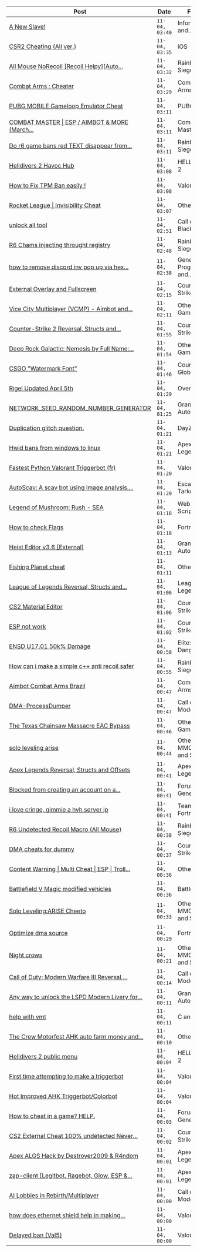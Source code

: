 |Post|Date|Forum|
|----|----|-----|
|[A New Slave!](https://www.unknowncheats.me/forum/information-and-announcements/631559-slave.html)|`11-04, 03:40`|Information and...|
|[CSR2 Cheating (All ver.)](https://www.unknowncheats.me/forum/ios/631834-csr2-cheating-ver.html)|`11-04, 03:35`|iOS|
|[All Mouse NoRecoil \[Recoil Helpy\]\[Auto...](https://www.unknowncheats.me/forum/rainbow-six-siege/620039-mouse-norecoil-recoil-helpy-auto-config-probably-ud-universal.html)|`11-04, 03:32`|Rainbow Six Siege|
|[Combat Arms : Cheater](https://www.unknowncheats.me/forum/combat-arms/611163-combat-arms-cheater.html)|`11-04, 03:29`|Combat Arms|
|[PUBG MOBILE Gameloop Emulator Cheat](https://www.unknowncheats.me/forum/pubg-mobile/576303-pubg-mobile-gameloop-emulator-cheat.html)|`11-04, 03:11`|PUBG Mobile|
|[COMBAT MASTER \| ESP / AIMBOT & MORE (March...](https://www.unknowncheats.me/forum/combat-master/627935-combat-master-esp-aimbot-march-2024-a.html)|`11-04, 03:11`|Combat Master|
|[Do r6 game bans red TEXT disappear from...](https://www.unknowncheats.me/forum/rainbow-six-siege/631828-r6-game-bans-red-text-disappear-steam-profile-7-a.html)|`11-04, 03:11`|Rainbow Six Siege|
|[Helldivers 2 Havoc Hub](https://www.unknowncheats.me/forum/helldivers-2-a/630894-helldivers-2-havoc-hub.html)|`11-04, 03:08`|HELLDIVERS 2|
|[How to Fix TPM Ban easily !](https://www.unknowncheats.me/forum/valorant/626786-fix-tpm-ban-easily.html)|`11-04, 03:08`|Valorant|
|[Rocket League \| Invisibility Cheat](https://www.unknowncheats.me/forum/other-games/631192-rocket-league-invisibility-cheat.html)|`11-04, 03:07`|Other Games|
|[unlock all tool](https://www.unknowncheats.me/forum/call-of-duty-black-ops-cold-war/624879-unlock-tool.html)|`11-04, 02:51`|Call of Duty: Black Ops...|
|[R6 Chams injecting throught registry](https://www.unknowncheats.me/forum/rainbow-six-siege/594608-r6-chams-injecting-throught-registry.html)|`11-04, 02:48`|Rainbow Six Siege|
|[how to remove discord inv pop up via hex...](https://www.unknowncheats.me/forum/general-programming-and-reversing/628545-remove-discord-inv-pop-via-hex-editor.html)|`11-04, 02:38`|General Programming and...|
|[External Overlay and Fullscreen](https://www.unknowncheats.me/forum/counter-strike-2-a/631567-external-overlay-fullscreen.html)|`11-04, 02:15`|Counter-Strike 2|
|[Vice City Multiplayer (VCMP) - Aimbot and...](https://www.unknowncheats.me/forum/other-fps-games/631613-vice-city-multiplayer-vcmp-aimbot-ammo-hack.html)|`11-04, 02:11`|Other FPS Games|
|[Counter-Strike 2 Reversal, Structs and...](https://www.unknowncheats.me/forum/counter-strike-2-a/576077-counter-strike-2-reversal-structs-offsets.html)|`11-04, 01:55`|Counter-Strike 2|
|[Deep Rock Galactic: Nemesis by Full Name:...](https://www.unknowncheats.me/forum/other-fps-games/603417-deep-rock-galactic-nemesis-name-unknown.html)|`11-04, 01:54`|Other FPS Games|
|[CSGO "Watermark Font"](https://www.unknowncheats.me/forum/counterstrike-global-offensive/631742-csgo-watermark-font.html)|`11-04, 01:46`|Counterstrike Global...|
|[Rigel Updated April 5th](https://www.unknowncheats.me/forum/overwatch/630956-rigel-updated-april-5th.html)|`11-04, 01:29`|Overwatch|
|[NETWORK_SEED_RANDOM_NUMBER_GENERATOR](https://www.unknowncheats.me/forum/grand-theft-auto-v/616983-network_seed_random_number_generator.html)|`11-04, 01:25`|Grand Theft Auto V|
|[Duplication glitch question.](https://www.unknowncheats.me/forum/dayz-sa/628454-duplication-glitch-question.html)|`11-04, 01:21`|DayZ SA|
|[Hwid bans from windows to linux](https://www.unknowncheats.me/forum/apex-legends/631636-hwid-bans-windows-linux.html)|`11-04, 01:21`|Apex Legends|
|[Fastest Python Valorant Triggerbot (fr)](https://www.unknowncheats.me/forum/valorant/612762-fastest-python-valorant-triggerbot-fr.html)|`11-04, 01:20`|Valorant|
|[AutoScav: A scav bot using image analysis....](https://www.unknowncheats.me/forum/escape-from-tarkov/628120-autoscav-scav-bot-using-image-analysis-live-bypass-required.html)|`11-04, 01:20`|Escape from Tarkov|
|[Legend of Mushroom: Rush - SEA](https://www.unknowncheats.me/forum/web-and-scripting/631827-legend-mushroom-rush-sea.html)|`11-04, 01:18`|Web and Scripting|
|[How to check Flags](https://www.unknowncheats.me/forum/fortnite/631715-check-flags.html)|`11-04, 01:18`|Fortnite|
|[Heist Editor v3.6 \[External\]](https://www.unknowncheats.me/forum/grand-theft-auto-v/451205-heist-editor-v3-6-external.html)|`11-04, 01:13`|Grand Theft Auto V|
|[Fishing Planet cheat](https://www.unknowncheats.me/forum/other-games/626495-fishing-planet-cheat.html)|`11-04, 01:11`|Other Games|
|[League of Legends Reversal, Structs and...](https://www.unknowncheats.me/forum/league-of-legends/310587-league-legends-reversal-structs-offsets.html)|`11-04, 01:06`|League of Legends|
|[CS2 Material Editor](https://www.unknowncheats.me/forum/counter-strike-2-a/610837-cs2-material-editor.html)|`11-04, 01:06`|Counter-Strike 2|
|[ESP not work](https://www.unknowncheats.me/forum/counter-strike-2-a/630885-esp.html)|`11-04, 01:02`|Counter-Strike 2|
|[ENSD U17.01 50k% Damage](https://www.unknowncheats.me/forum/elite-dangerous/615946-ensd-u17-01-50k-damage.html)|`11-04, 00:58`|Elite: Dangerous|
|[How can i make a simple c++ anti recoil safer](https://www.unknowncheats.me/forum/rainbow-six-siege/631824-simple-anti-recoil-safer.html)|`11-04, 00:55`|Rainbow Six Siege|
|[Aimbot Combat Arms Brazil](https://www.unknowncheats.me/forum/combat-arms/631283-aimbot-combat-arms-brazil.html)|`11-04, 00:47`|Combat Arms|
|[DMA-ProcessDumper](https://www.unknowncheats.me/forum/call-of-duty-modern-warfare-iii/629532-dma-processdumper.html)|`11-04, 00:47`|Call of Duty: Modern...|
|[The Texas Chainsaw Massacre EAC Bypass](https://www.unknowncheats.me/forum/other-fps-games/631803-texas-chainsaw-massacre-eac-bypass.html)|`11-04, 00:46`|Other FPS Games|
|[solo leveling arise](https://www.unknowncheats.me/forum/other-mmorpg-and-strategy/628498-solo-leveling-arise.html)|`11-04, 00:44`|Other MMORPG and Strategy|
|[Apex Legends Reversal, Structs and Offsets](https://www.unknowncheats.me/forum/apex-legends/319804-apex-legends-reversal-structs-offsets.html)|`11-04, 00:41`|Apex Legends|
|[Blocked from creating an account on a...](https://www.unknowncheats.me/forum/forum-general/631526-blocked-creating-account-webpage-using-vpn.html)|`11-04, 00:41`|Forum General|
|[i love cringe, gimmie a hvh server ip](https://www.unknowncheats.me/forum/team-fortress-2-a/624386-love-cringe-gimmie-hvh-server-ip.html)|`11-04, 00:41`|Team Fortress 2|
|[R6 Undetected Recoil Macro (All Mouse)](https://www.unknowncheats.me/forum/rainbow-six-siege/301087-r6-undetected-recoil-macro-mouse.html)|`11-04, 00:38`|Rainbow Six Siege|
|[DMA cheats for dummy](https://www.unknowncheats.me/forum/counter-strike-2-a/631813-dma-cheats-dummy.html)|`11-04, 00:37`|Counter-Strike 2|
|[Content Warning \| Multi Cheat \| ESP \| Troll...](https://www.unknowncheats.me/forum/other-games/631452-content-warning-multi-cheat-esp-troll-features.html)|`11-04, 00:36`|Other Games|
|[Battlefield V Magic modified vehicles](https://www.unknowncheats.me/forum/battlefield-v/614951-battlefield-magic-modified-vehicles.html)|`11-04, 00:36`|Battlefield V|
|[Solo Leveling:ARISE Cheeto](https://www.unknowncheats.me/forum/other-mmorpg-and-strategy/629636-solo-leveling-arise-cheeto.html)|`11-04, 00:33`|Other MMORPG and Strategy|
|[Optimize dma source](https://www.unknowncheats.me/forum/fortnite/631684-optimize-dma-source.html)|`11-04, 00:29`|Fortnite|
|[Night crows](https://www.unknowncheats.me/forum/other-mmorpg-and-strategy/627465-night-crows.html)|`11-04, 00:21`|Other MMORPG and Strategy|
|[Call of Duty: Modern Warfare III Reversal,...](https://www.unknowncheats.me/forum/call-of-duty-modern-warfare-iii/605287-call-duty-modern-warfare-iii-reversal-structs-offsets.html)|`11-04, 00:14`|Call of Duty: Modern...|
|[Any way to unlock the LSPD Modern Livery for...](https://www.unknowncheats.me/forum/grand-theft-auto-v/631431-unlock-lspd-modern-livery-bravado-gauntlet.html)|`11-04, 00:11`|Grand Theft Auto V|
|[help with vmt](https://www.unknowncheats.me/forum/c-and-c-/631812-help-vmt.html)|`11-04, 00:11`|C and C++|
|[The Crew Motorfest AHK auto farm money and...](https://www.unknowncheats.me/forum/other-games/623707-crew-motorfest-ahk-auto-farm-money-vehicle.html)|`11-04, 00:10`|Other Games|
|[Helldivers 2 public menu](https://www.unknowncheats.me/forum/helldivers-2-a/629110-helldivers-2-public-menu.html)|`11-04, 00:04`|HELLDIVERS 2|
|[First time attempting to make a triggerbot](https://www.unknowncheats.me/forum/valorant/631802-time-attempting-triggerbot.html)|`11-04, 00:04`|Valorant|
|[Hot Improved AHK Triggerbot/Colorbot](https://www.unknowncheats.me/forum/valorant/631533-hot-improved-ahk-triggerbot-colorbot.html)|`11-04, 00:04`|Valorant|
|[How to cheat in a game? HELP.](https://www.unknowncheats.me/forum/forum-general/631484-cheat-game-help.html)|`11-04, 00:03`|Forum General|
|[CS2 External Cheat 100% undetected Never...](https://www.unknowncheats.me/forum/counter-strike-2-a/630992-cs2-external-cheat-100-undetected-writes-memory.html)|`11-04, 00:02`|Counter-Strike 2|
|[Apex ALGS Hack by Destroyer2009 & R4ndom](https://www.unknowncheats.me/forum/apex-legends/627957-apex-algs-hack-destroyer2009-r4ndom.html)|`11-04, 00:01`|Apex Legends|
|[zap-client \[Legitbot, Ragebot, Glow, ESP &...](https://www.unknowncheats.me/forum/apex-legends/628823-zap-client-legitbot-ragebot-glow-esp.html)|`11-04, 00:01`|Apex Legends|
|[AI Lobbies in Rebirth/Multiplayer](https://www.unknowncheats.me/forum/call-of-duty-modern-warfare-iii/631718-ai-lobbies-rebirth-multiplayer.html)|`11-04, 00:00`|Call of Duty: Modern...|
|[how does ethernet shield help in making...](https://www.unknowncheats.me/forum/valorant/631306-ethernet-shield-help-arduino-based-valo-cheats-ud.html)|`11-04, 00:00`|Valorant|
|[Delayed ban (Val5)](https://www.unknowncheats.me/forum/valorant/629713-delayed-ban-val5.html)|`11-04, 00:00`|Valorant|
